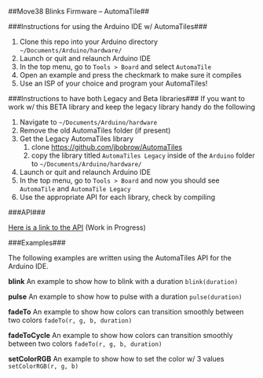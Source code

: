 ##Move38 Blinks Firmware – AutomaTile##

###Instructions for using the Arduino IDE w/ AutomaTiles###
1. Clone this repo into your Arduino directory `~/Documents/Arduino/hardware/`
2. Launch or quit and relaunch Arduino IDE
3. In the top menu, go to `Tools > Board` and select `AutomaTile`
4. Open an example and press the checkmark to make sure it compiles
5. Use an ISP of your choice and program your AutomaTiles!

###Instructions to have both Legacy and Beta libraries###
If you want to work w/ this BETA library and keep the legacy library handy do the following
1. Navigate to `~/Documents/Arduino/hardware`
2. Remove the old AutomaTiles folder (if present)
3. Get the Legacy AutomaTiles library
    1. clone https://github.com/jbobrow/AutomaTiles
    2. copy the library titled `AutomaTiles Legacy` inside of the `Arduino` folder to `~/Documents/Arduino/hardware/`
4. Launch or quit and relaunch Arduino IDE
5. In the top menu, go to `Tools > Board` and now you should see `AutomaTile` and `AutomaTile Legacy`
6. Use the appropriate API for each library, check by compiling

###API###

[Here is a link to the API](API.md) (Work in Progress)

###Examples###

The following examples are written using the AutomaTiles API for the Arduino IDE.

**blink**
An example to show how to blink with a duration `blink(duration)`

**pulse**
An example to show how to pulse with a duration `pulse(duration)`

**fadeTo**
An example to show how colors can transition smoothly between two colors `fadeTo(r, g, b, duration)`

**fadeToCycle**
An example to show how colors can transition smoothly between two colors `fadeTo(r, g, b, duration)`

**setColorRGB**
An example to show how to set the color w/ 3 values `setColorRGB(r, g, b)`

